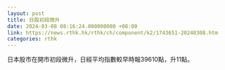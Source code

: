 ```yaml
---
layout: post
title: 日股初段微升
date: 2024-03-08 08:16:24.000000000 +08:00
link: https://news.rthk.hk/rthk/ch/component/k2/1743651-20240308.htm
categories: rthk
---
```


日本股市在開市初段微升，日經平均指數較早時報39610點，升11點。
